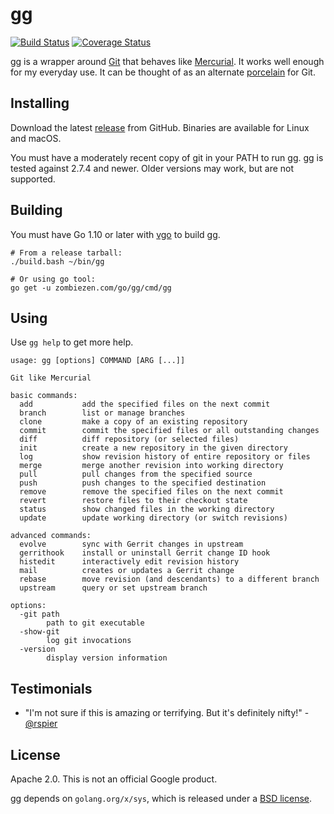 # gg

[![Build Status](https://travis-ci.org/zombiezen/gg.svg?branch=master)][travis]
[![Coverage Status](https://coveralls.io/repos/github/zombiezen/gg/badge.svg?branch=master)][coveralls]

gg is a wrapper around [Git][] that behaves like [Mercurial][]. It works well enough for
my everyday use. It can be thought of as an alternate [porcelain][] for Git.

[Git]: https://git-scm.com/
[Mercurial]: https://www.mercurial-scm.org/
[travis]: https://travis-ci.org/zombiezen/gg
[coveralls]: https://coveralls.io/github/zombiezen/gg?branch=master
[porcelain]: https://git-scm.com/book/en/v2/Git-Internals-Plumbing-and-Porcelain

## Installing

Download the latest [release][releases] from GitHub.  Binaries are available for
Linux and macOS.

You must have a moderately recent copy of git in your PATH to run gg. gg is
tested against 2.7.4 and newer. Older versions may work, but are not supported.

[releases]: https://github.com/zombiezen/gg/releases

## Building

You must have Go 1.10 or later with [vgo][] to build gg.

```
# From a release tarball:
./build.bash ~/bin/gg

# Or using go tool:
go get -u zombiezen.com/go/gg/cmd/gg
```

[vgo]: https://godoc.org/golang.org/x/vgo

## Using

Use `gg help` to get more help.

```
usage: gg [options] COMMAND [ARG [...]]

Git like Mercurial

basic commands:
  add           add the specified files on the next commit
  branch        list or manage branches
  clone         make a copy of an existing repository
  commit        commit the specified files or all outstanding changes
  diff          diff repository (or selected files)
  init          create a new repository in the given directory
  log           show revision history of entire repository or files
  merge         merge another revision into working directory
  pull          pull changes from the specified source
  push          push changes to the specified destination
  remove        remove the specified files on the next commit
  revert        restore files to their checkout state
  status        show changed files in the working directory
  update        update working directory (or switch revisions)

advanced commands:
  evolve        sync with Gerrit changes in upstream
  gerrithook    install or uninstall Gerrit change ID hook
  histedit      interactively edit revision history
  mail          creates or updates a Gerrit change
  rebase        move revision (and descendants) to a different branch
  upstream      query or set upstream branch

options:
  -git path
    	path to git executable
  -show-git
    	log git invocations
  -version
    	display version information
```

## Testimonials

-   "I'm not sure if this is amazing or terrifying.  But it's definitely nifty!" -[@rspier][]

[@rspier]: https://github.com/rspier

## License

Apache 2.0. This is not an official Google product.

gg depends on `golang.org/x/sys`, which is released under a
[BSD license](https://go.googlesource.com/sys/+/master/LICENSE).
